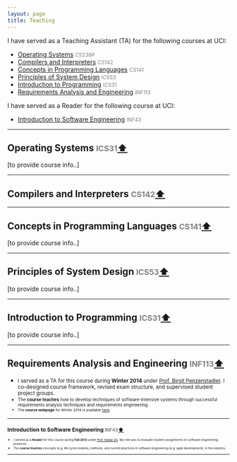 ```yaml
---
layout: page
title: Teaching
---
```


I have served as a Teaching Assistant (TA) for the following courses at UCI:
- [Operating Systems](#cs238p) <font color="gray"><small>CS238P</small></font> 
- [Compilers and Interpreters](#cs142) <font color="gray"><small>CS142</small></font>
- [Concepts in Programming Languages](#cs141) <font color="gray"><small>CS141</small></font>
- [Principles of System Design](#ics53) <font color="gray"><small>ICS53</small></font>
- [Introduction to Programming](#ics31) <font color="gray"><small>ICS31</small></font>
- [Requirements Analysis and Engineering](#inf113) <font color="gray"><small>INF113</small></font>

I have served as a Reader for the following course at UCI:

- [Introduction to Software Engineering](#inf43) <font color="gray"><small>INF43</small></font>

____________


## <a name="cs238p"></a>Operating Systems <font color="gray"><small>ICS31</small></font><a href="#top">⬆</a>  

[to provide course info..]

____________

## <a name="cs142"></a>Compilers and Interpreters <font color="gray"><small>CS142</small></font><a href="#top">⬆</a>  



____________

## <a name="cs141"></a>Concepts in Programming Languages <font color="gray"><small>CS141</small></font><a href="#top">⬆</a>  

[to provide course info..]


____________

## <a name="ics53"></a>Principles of System Design <font color="gray"><small>ICS53</small></font><a href="#top">⬆</a>  

[to provide course info..]

____________

## <a name="ics31"></a>Introduction to Programming <font color="gray"><small>ICS31</small></font><a href="#top">⬆</a>  

[to provide course info..]

____________

## <a name="inf113"></a>Requirements Analysis and Engineering <font color="gray"><small>INF113</small></font><a href="#top">⬆</a>  

- <small>I served as a TA for this course during **Winter 2014** under [Prof. Birgit Penzenstadler](http://birgit.penzenstadler.de/). I co-designed course framework, revised exam structure, and supervised student project groups.
- <small>The **course teaches** how to develop techniques of software-intensive systems through successful requirements analysis techniques and requirements engineering. 
- <small>The **course webpage** for Winter 2014 is available [here](https://eee.uci.edu/14w/37030).



____________

## <a name="inf43"></a>Introduction to Software Engineering <font color="gray"><small>INF43</small></font><a href="#top">⬆</a>  

- <small>I served as a **Reader** for this course during **Fall 2013** under [Prof. Hadar Ziv](https://www.informatics.uci.edu/explore/faculty-profiles/hadar-ziv/). My role was to evaluate student assignments on software engineering practices.</small> <br>
- <small> The **course teaches** concepts (e.g. life cycle models), methods, and current practices in software engineering (e.g. agile development), in the industry. </small>

____________
